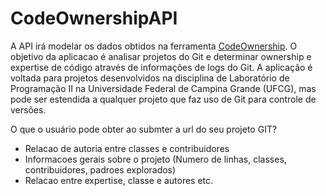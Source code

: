 # CodeOwnershipAPI
A API irá modelar os dados obtidos na ferramenta [CodeOwnership](https://github.com/JRobsonJr/CodeOwnership). O objetivo da aplicacao é analisar projetos do Git e determinar ownership e expertise de código através de informações de logs do Git. A aplicação é voltada para projetos desenvolvidos na disciplina de Laboratório de Programação II na Universidade Federal de Campina Grande (UFCG), mas pode ser estendida a qualquer projeto que faz uso de Git para controle de versões.

O que o usuário pode obter ao submter a url do seu projeto GIT?
* Relacao de autoria entre classes e contribuidores
* Informacoes gerais sobre o projeto (Numero de linhas, classes, contribuidores, padroes explorados)
* Relacao entre expertise, classe e autores
etc.
